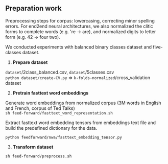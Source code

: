 ## Preparation work
 
Preprocessing steps for corpus: lowercasing, correcting minor spelling errors. For end2end neural architectures, we also normalized the clitic forms to complete words (e.g. 're -> are), and normalized digits to letter form (e.g. 42 -> four two).

We conducted experiments with balanced binary classes dataset and five-classes dataset. 

1. **Prepare dataset**

`dataset`/2class_balanced.csv, `dataset`/5classes.csv <br/>
`python dataset/create-CV.py` => `k-folds-normalized`/cross_validation dataset 

2. **Pretrain fasttext word embeddings**

Generate word embeddings from normalized corpus (3M words in English and French, corpus of Ted Talks) <br/> 
`sh feed-forward/fasttext_word_representation.sh`

Extract fasttext word embedding tensors from embeddings text file and build the predefined dictionary for the data. 

`python feedforward/nwa/fasttext_embedding_tensor.py`

3. **Transform dataset**

`sh feed-forward/preprocess.sh`


<!-- ### questions:
the code to build alignment matrix 
what does adaptive pooling do 
how character embeddings are obtained 

### questions in code:
parser.add_argument('-min_word_count', type=int, default=5) -->
